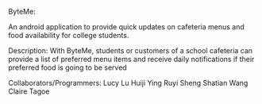 ByteMe:

An android application to provide quick updates on cafeteria menus and food availability for college students. 

Description:
With ByteMe, students or customers of a school cafeteria can provide a list of preferred menu items and receive daily notifications if
their preferred food is going to be served

Collaborators/Programmers:
Lucy Lu
Huiji Ying
Ruyi Sheng
Shatian Wang
Claire Tagoe
